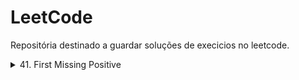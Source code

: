 # LeetCode
Repositória destinado a guardar soluções de execicios no leetcode.

<details>
<summary> 41. First Missing Positive
  
  
</summary>
  
[Solução](https://github.com/ThreeDP/leet-code/edit/main/0041_first_missing_positive.go)\
![Difficult](https://img.shields.io/badge/-Hard-ff2222?style=flat-square)\
![image](https://github.com/ThreeDP/leet-code/assets/37334813/9c42dbdd-9e66-4e6e-9812-bccbb4499ade)

</details>

